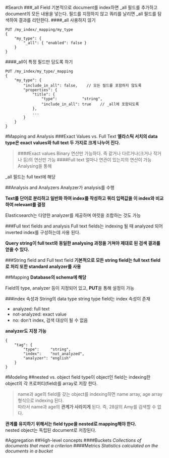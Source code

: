 #Search
###_all Field
기본적으로 document를 index하면 _all 필드를 추가하고 document의 모든 내용을 넣는다. 필드를 지정하지 않고 쿼리를 날리면 _all 필드를 탐색하여 결과를 리턴한다.
####_all 사용하지 않기
```
PUT /my_index/_mapping/my_type
{
    "my_type": {
        "_all": { "enabled": false }
    }
}
```
####_all이 특정 필드만 담도록 하기
```
PUT /my_index/my_type/_mapping
{
    "my_type": {
        "include_in_all": false,    // 모든 필드를 포함하지 않도록
        "properties": {
            "title": {
                "type":           "string",
                "include_in_all": true    // _all에 포함되도록
            },
            ...
        }
    }
}

```
#Mapping and Analysis
###Exact Values vs. Full Text
**엘라스틱 서치의 data type은 exact values와 full text 두 가지로 크게 나누어 진다.**    

>####Exact values
>Binary 연산만 가능하다. 즉 같거나 다르거나(크거나 작거나 등)의 연산만 가능
>####Full text
>얼마나 연관이 있는지의 연산이 가능
>Analysing을 통해

_all 필드는 full text에 해당

##Analysis and Analyzers
Analyzer가 analysis를 수행

**Text를 단어로 분리하고 일반화 하여 index를 작성하고 쿼리 입력값을 이 index와 비교하여 relevant를 결정**

Elasticsearch는 다양한 analyzer를 제공하며 여럿을 조합하는 것도 가능

###Full text fields and analysis
Full text fields는 indexing 될 때 analyzed 되어 inverted index를 구성하는데 사용 된다.

**Query string이 full text와 동일한 analysing 과정을 거쳐야 제대로 된 검색 결과를 얻을 수 있다.**

###String field and Full text field
**기본적으로 모든 string field는 full text field로 처리 또한 standard analyzer를 사용**

##Mapping
**Database의 schema에 해당**

Field의 type, analyzer 등이 지정되어 있고, **PUT**을 통해 설정이 가능

###index 속성과 String의 data type
string type field는 index 속성이 존재

- analyzed: full text
- not-analyzed: exact value
- no: don't index, 검색 대상이 될 수 없음

**analyzer도 지정 가능**
```
{
    "tag": {
        "type":     "string",
        "index":    "not_analyzed",
        "analyzer": "english"
    }
}
```

#Modeling
##nested vs. object
field type이 object인 field는 indexing한 object의 각 프로퍼티(field)를 array로 저장 한다.
>name과 age의 field를 갖는 object를 indexing하면 name array, age array 형식으로 indexing 된다.    
>따라서 name과 age의 **관계가 사라지게** 된다.
>즉, 28살의 Amy를 검색할 수 없다.

**관계를 유지하기 위해서는 field type을 nested로 mapping해야 한다.**    
nested object는 독립된 document로 저장된다.

#Aggregation
##High-level concepts
####Buckets
_Collections of documents that meet a criterion_
####Metrics
_Statistics calculated on the documents in a bucket_
